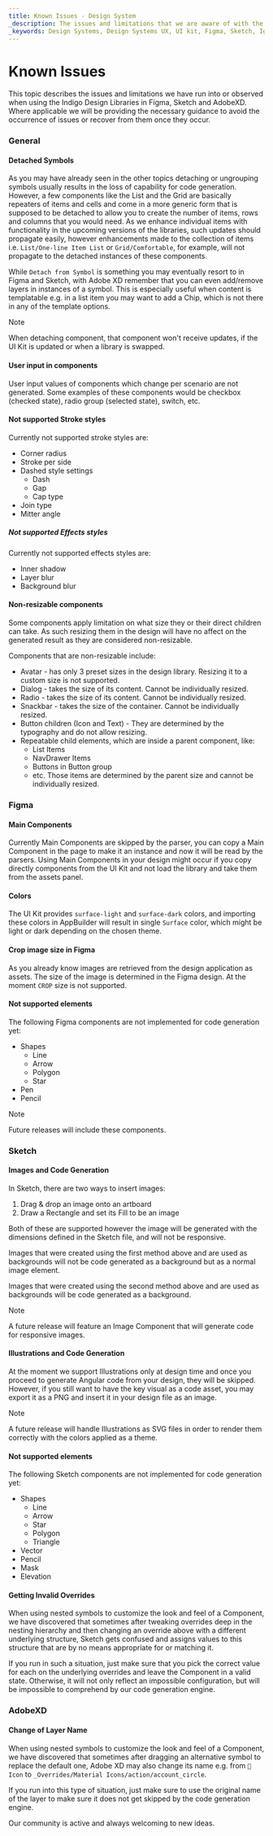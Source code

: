```yaml
---
title: Known Issues - Design System
_description: The issues and limitations that we are aware of with the guidance how to avoid or recover in case you run into them.
_keywords: Design Systems, Design Systems UX, UI kit, Figma, Sketch, Ignite UI for Angular, Figma to Angular, Sketch to Angular, Angular, Angular Design System, Export code from Figma, Export code from Sketch, Design Kits for Angular, Figma HTML, Figma to HTML, Sketch HTML, Sketch to HTML, Sketch UI kits, Figma UI kits
---
```


# Known Issues

This topic describes the issues and limitations we have run into or observed when using the Indigo Design Libraries in Figma, Sketch and AdobeXD. Where applicable we will be providing the necessary guidance to avoid the occurrence of issues or recover from them once they occur.

### General

#### Detached Symbols

As you may have already seen in the other topics detaching or ungrouping symbols usually results in the loss of capability for code generation. However, a few components like the List and the Grid are basically repeaters of items and cells and come in a more generic form that is supposed to be detached to allow you to create the number of items, rows and columns that you would need. As we enhance individual items with functionality in the upcoming versions of the libraries, such updates should propagate easily, however enhancements made to the collection of items i.e. `List/One-line Item List` or `Grid/Comfortable`, for example, will not propagate to the detached instances of these components.

While `Detach from Symbol` is something you may eventually resort to in Figma and Sketch, with Adobe XD remember that you can even add/remove layers in instances of a symbol. This is especially useful when content is templatable e.g. in a list item you may want to add a Chip, which is not there in any of the template options.

> [!Note]
> When detaching component, that component won't receive updates, if the UI Kit is updated or when a library is swapped.

#### User input in components

User input values of components which change per scenario are not generated. Some examples of these components would be checkbox (checked state), radio group (selected state), switch, etc.


#### Not supported Stroke styles
Currently not supported stroke styles are:
- Corner radius
- Stroke per side
- Dashed style settings
  - Dash
  - Gap
  - Cap type
- Join type
- Mitter angle

##### Not supported Effects styles
Currently not supported effects styles are:
- Inner shadow
- Layer blur
- Background blur

#### Non-resizable components
Some components apply limitation on what size they or their direct children can take.
As such resizing them in the design will have no affect on the generated result as they are considered non-resizable.

Components that are non-resizable include:

- Avatar - has only 3 preset sizes in the design library. Resizing it to a custom size is not supported.
- Dialog - takes the size of its content. Cannot be individually resized.
- Radio - takes the size of its content. Cannot be individually resized.
- Snackbar - takes the size of the container. Cannot be individually resized.
- Button children (Icon and Text) - They are determined by the typography and do not allow resizing.
- Repeatable child elements, which are inside a parent component, like:
  - List Items
  - NavDrawer Items
  - Buttons in Button group
  - etc.
  Those items are determined by the parent size and cannot be individually resized.

### Figma
#### Main Components
Currently Main Components are skipped by the parser, you can copy a Main Component in the page to make it an instance and now it will be read by the parsers. Using Main Components in your design might occur if you copy directly components from the UI Kit and not load the library and take them from the assets panel.

#### Colors
The UI Kit provides `surface-light` and `surface-dark` colors, and importing these colors in AppBuilder will result in single `Surface` color, which might be light or dark depending on the chosen theme.

#### Crop image size in Figma
As you already know images are retrieved from the design application as assets. The size of the image is determined in the Figma design. At the moment `CROP` size is not supported.

#### Not supported elements
The following Figma components are not implemented for code generation yet:

  - Shapes
    - Line
    - Arrow
    - Polygon
    - Star
  - Pen
  - Pencil

> [!Note]
> Future releases will include these components.

### Sketch
#### Images and Code Generation
In Sketch, there are two ways to insert images:

1.  Drag & drop an image onto an artboard
2.  Draw a Rectangle and set its Fill to be an image

Both of these are supported however the image will be generated with the dimensions defined in the Sketch file, and will not be responsive.

Images that were created using the first method above and are used as backgrounds will not be code generated as a background but as a normal image element.

Images that were created using the second method above and are used as backgrounds will be code generated as a background.

> [!Note]
> A future release will feature an Image Component that will generate code for responsive images.

#### Illustrations and Code Generation
At the moment we support Illustrations only at design time and once you proceed to generate Angular code from your design, they will be skipped. However, if you still want to have the key visual as a code asset, you may export it as a PNG and insert it in your design file as an image.

> [!Note]
> A future release will handle Illustrations as SVG files in order to render them correctly with the colors applied as a theme.

#### Not supported elements

The following Sketch components are not implemented for code generation yet:
  - Shapes
    - Line
    - Arrow
    - Star
    - Polygon
    - Triangle
  - Vector
  - Pencil
  - Mask
  - Elevation

#### Getting Invalid Overrides

When using nested symbols to customize the look and feel of a Component, we have discovered that sometimes after tweaking overrides deep in the nesting hierarchy and then changing an override above with a different underlying structure, Sketch gets confused and assigns values to this structure that are by no means appropriate for or matching it.

If you run in such a situation, just make sure that you pick the correct value for each on the underlying overrides and leave the Component in a valid state. Otherwise, it will not only reflect an impossible configuration, but will be impossible to comprehend by our code generation engine.

### AdobeXD
#### Change of Layer Name
When using nested symbols to customize the look and feel of a Component, we have discovered that sometimes after dragging an alternative symbol to replace the default one, Adobe XD may also change its name e.g. from `🔣 Icon` to `_Overrides/Material Icons/action/account_circle`.

If you run into this type of situation, just make sure to use the original name of the layer to make sure it does not get skipped by the code generation engine.

Our community is active and always welcoming to new ideas.